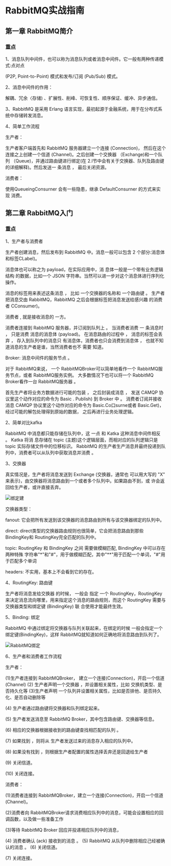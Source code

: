 # RabbitMQ实战指南



## 第一章 RabbitMQ简介

### 重点

1、消息队列中间件，也可以称为消息队列或者消息中间件。它一般有两种传递模式:点对点

(P2P, Point-to-Point) 模式和发布/订阅 (Pub/Sub) 模式。

2、消息中间件的作用：

解耦、冗余〈存储) 、扩展性、削峰、可恢复性、顺序保证、缓冲、异步通信。

3、RabbitMQ 是采用 Erlang 语言实现，最初起源于金融系统，用于在分布式系统中存储转发消息。

4、简单工作流程

生产者：

生产者客户端首先和 RabbitMQ 服务器建立一个连接 (Connection)， 然后在这个连接之上创建一个信道 (Channel)。之后创建一个交换器 （Exchange)和一个队列 （Queue)，并通过路由键进行绑定(在 2.l节中会有关于交换器、队列及路由键的详细解释)。然后发送一 条消息 ， 最后关闭资源。



消费者：

使用QueueingConsurner 会有一些隐患，继承 DefaultConsurner 的方式来实 现 消费。



## 第二章 RabbitMQ入门

### 重点

1、生产者与消费者

生产者创建消息，然后发布到 RabbitMQ 中。消息一般可以包含 2 个部分:消息体和标签CLabel)。

消息体也可以称之为 payload，在实际应用中，消 息体一般是一个带有业务逻辑结构 的数据，比如一个 JSON 字符串。当然可以进一步对这个消息体进行序列化操作。

消息的标签用来表述这条消息 ， 比如 一个交换器的名称和 一个路由键 。 生产者把消息交由 RabbitMQ，RabbitMQ 之后会根据标签把消息发送给感兴趣 的消费者 CConsumer)。



消费者 ,  就是接收消息的 一方。

消费者连接到 RabbitMQ 服务器，并订阅到队列上 。 当消费者消费 一 条消息时 ， 只是消费 消息的消息体 (payload)。 在消息路由的过程中 ， 消息的标签会丢弃 ， 存入到队列中的消息只 有消息体，消费者也只会消费到消息体 ， 也就不知道消息的生产者是谁，当然消费者也不 需要 知道。



Broker: 消息中间件的服务节点 。

对于 RabbitMQ来说， 一个 RabbitMQBroker可以简单地看作一个 RabbitMQ服务节点，或者 RabbitMQ服务实例。 大多数情况下也可以将一个 RabbitMQ Broker看作一台 RabbitMQ服务器 。



首先生产者将业务方数据进行可能的包装 ， 之后封装成消息 ， 发送 CAMQP 协议里这个动作对应的命令为 Basic . Publish) 到 Broker 中 。 消费者订阅并接收消息 CAMQP 协议里这个动作对应的命令为 Basic.Co口surne或者 Basic.Get)，经过可能的解包处理得到原始的数据， 之后再进行业务处理逻辑。

2、简单对比kafka

RabbitMQ 中消息都只能存储在队列中，这 一点 和 Katka 这种消息中间件相反 。 Katka 将消 息存储在 topic (主题)这个逻辑层面，而相对应的队列逻辑只是 topic 实际存储文件中的位移标识。 RabbitMQ 的生产者生产消息井最终投递到队列中，消费者可以从队列中获取消息并消费 。



3、交换器

真实情况是，生产者将消息发送到 Exchange (交换器，通常也 可以用大写的 "X" 来表示)，由交换器将消息路由到一个或者多个队列中。如果路由不到，或 许会返回给生产者，或许直接丢弃。



![绑定建](/Users/xueqiu/gitHub/RabbitMQ绑定建.png)



交换器类型：

fanout: 它会把所有发送到该交换器的消息路由到所有与该交换器绑定的队列中。

direct: direct类型的交换器路由规则也很简单，它会把消息路由到那些 BindingKey和 RoutingKey完全匹配的队列中。

topic:  RoutingKey 和 BindingKey 之间 需要做模糊匹配, BindingKey 中可以存在两种特殊 字符串"*"和"#"，用于做模糊匹配，其中"**"用于匹配一个单词，"#"用于匹配多个单词

headers: 不实用，基本上不会看到它的存在。

4、RoutingKey: 路由键 

生产者将消息发给交换器 的时候， 一般会 指定 一个 RoutingKey，RoutingKey来决定消息流向哪里，用来指定这个消息的路由规则，而这个 RoutingKey 需要与交换器类型和绑定键 (BindingKey) 联 合使用才能最终生效。

5、Binding: 绑定 

 RabbitMQ 中通过绑定将交换器与队列关联起来，在绑定的时候 一般会指定一个绑定键(BindingKey)，这样 RabbitMQ就知道如何正确地将消息路由到队列了。

![RabbitMQ绑定](/Users/xueqiu/gitHub/RabbitMQ绑定.png)



6、生产者和消费者工作流程

生产者：

(1)生产者连接到 RabbitMQBroker， 建立一个连接(Connection)，开启一个信道 (Channel)
(2) 生产者声明一个交换器 ，并设置相关属性，比如 交换机类型、是否持久化等
(3)生产者声明 一个队列井设置相关属性，比如是否排他、是否持久化、是否自动删除等

(4) 生产者通过路由键将交换器和队列绑定起来。

(5) 生产者发送消息至 RabbitMQ Broker，其中包含路由键、交换器等信息。

(6)  相应的交换器根据接收到的路由键查找相匹配的队列 。

(7)  如果找到 ，则将从 生产者发送过来的消息存入相应的队列中。

(8)  如果没有找到 ，则根据生产者配置的属性选择丢弃还是回退给生产者

(9) 关闭信道。

(10) 关闭连接。

消费者：

(1)消费者连接到 RabbitMQBroker，建立一个连接(Connection)，开启一个信道(Channel)。

(2)消费者向 RabbitMQBroker请求消费相应队列中的消息，可能会设置相应的回调函数，以及做一些准备工作

(3)等待 RabbitMQ Broker 回应并投递相应队列中的消息，

(4) 消费者确认 (ack) 接收到的消息 。
(5) RabbitMQ 从队列中删除相应己经被确认的消息 。
(6) 关闭信道。

(7) 关闭连接。

